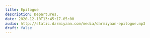 ```yaml
---
title: Epilogue
description: Departures.
date: 2020-12-10T13:45:17-05:00
audio: http://static.darmiyaan.com/media/darmiyaan-epilogue.mp3
draft: false
---
```

